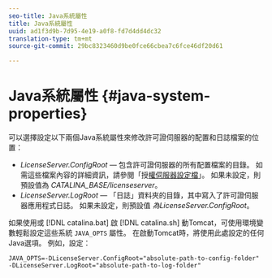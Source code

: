 ```yaml
---
seo-title: Java系統屬性
title: Java系統屬性
uuid: ad1f3d9b-7d95-4e19-a0f8-fd7d4dd4dc32
translation-type: tm+mt
source-git-commit: 29bc8323460d9be0fce66cbea7c6fce46df20d61

---
```



# Java系統屬性 {#java-system-properties}

可以選擇設定以下兩個Java系統屬性來修改許可證伺服器的配置和日誌檔案的位置：

* *LicenseServer.ConfigRoot* — 包含許可證伺服器的所有配置檔案的目錄。 如需這些檔案內容的詳細資訊，請參閱「授[權伺服器設定檔](../../aaxs-protected-streaming/aaxs-license-server-config-files/aaxs-configuration-directory-structure.md)」。 如果未設定，則預設值為 *CATALINA_BASE/licenseserver*。
* *LicenseServer.LogRoot* — 「日誌」資料夾的目錄，其中寫入了許可證伺服器應用程式日誌。 如果未設定，則預設值 *為LicenseServer.ConfigRoot*。

如果使用或 [!DNL catalina.bat] 啟 [!DNL catalina.sh] 動Tomcat，可使用環境變數輕鬆設定這些系統 `JAVA_OPTS` 屬性。 在啟動Tomcat時，將使用此處設定的任何Java選項。 例如，設定：

```
JAVA_OPTS=-DLicenseServer.ConfigRoot="absolute-path-to-config-folder" -DLicenseServer.LogRoot="absolute-path-to-log-folder"
```

